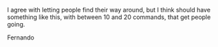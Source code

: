 
I agree with letting people find their way around, but I think should 
have something like this, with between 10 and 20 commands, that get 
people going. 

Fernando 

